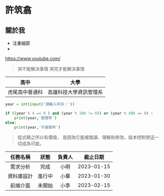 # 許筑翕
## 關於我
* 注重細節
* 


https://www.youtube.com/

> 哭不能解決事情 哭完才能解決事情

|高中|大學|
|---|---|
|虎尾高中普通科|高雄科技大學資訊管理系|

```python
year = int(input('請輸入年份：'))

if ((year % 4 == 0 ) and (year % 100 != 0)) or (year % 400 == 0) :
    print(year,'是閏年')
else:
    print(year,'不是閏年')
```
> 程式碼之所以有價值， 是因為它能被閱讀、理解和修改。版本控制使這一切成為可能。

| 任務名稱 | 狀態 | 負責人 | 截止日期 |
|:---:|:---:|:---:|:---:| 
| 需求分析 | 完成 | 小明 | 2023-01-15 | 
| 資料庫設計 | 進行中 | 小華 | 2023-01-30 |
| 前端介面 | 未開始 | 小李 | 2023-02-15 |
